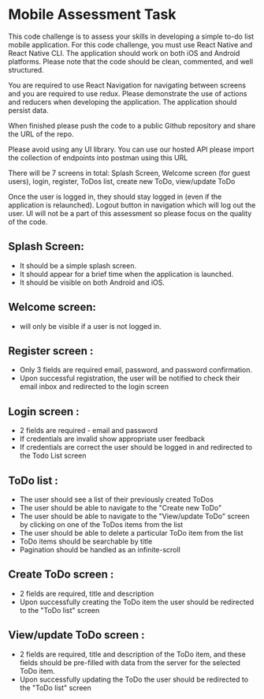 # Mobile Assessment Task

This code challenge is to assess your skills in developing a simple to-do list mobile application. For this code challenge, you must use React Native and React Native CLI. The application should work on both iOS and Android platforms. Please note that the code should be clean, commented, and well structured.

You are required to use React Navigation for navigating between screens and you are required to use redux. Please demonstrate the use of actions and reducers when developing the application. The application should persist data.

When finished please push the code to a public Github repository and share the URL of the repo.

Please avoid using any UI library. You can use our hosted API please import the collection of endpoints into postman using this URL

There will be 7 screens in total: Splash Screen, Welcome screen (for guest users), login, register, ToDos list, create new ToDo, view/update ToDo

Once the user is logged in, they should stay logged in (even if the application is relaunched). Logout button in navigation which will log out the user. UI will not be a part of this assessment so please focus on the quality of the code.

## Splash Screen:
- It should be a simple splash screen.
- It should appear for a brief time when the application is launched.
- It should be visible on both Android and iOS.

## Welcome screen: 
- will only be visible if a user is not logged in.

## Register screen :

- Only 3 fields are required email, password, and password confirmation.
- Upon successful registration, the user will be notified to check their email inbox and redirected to the login screen

## Login screen :
- 2 fields are required - email and password
- If credentials are invalid show appropriate user feedback
- If credentials are correct the user should be logged in and redirected to the Todo List screen

## ToDo list :
- The user should see a list of their previously created ToDos
- The user should be able to navigate to the "Create new ToDo"
- The user should be able to navigate to the "View/update ToDo" screen by clicking on one of the ToDos items from the list
- The user should be able to delete a particular ToDo item from the list
- ToDo items should be searchable by title
- Pagination should be handled as an infinite-scroll

## Create ToDo screen :
- 2 fields are required, title and description
- Upon successfully creating the ToDo item the user should be redirected to the "ToDo list" screen

## View/update ToDo screen :
- 2 fields are required, title and description of the ToDo item, and these fields should be pre-filled with data from the server for the selected ToDo item.
- Upon successfully updating the ToDo the user should be redirected to the "ToDo list" screen

